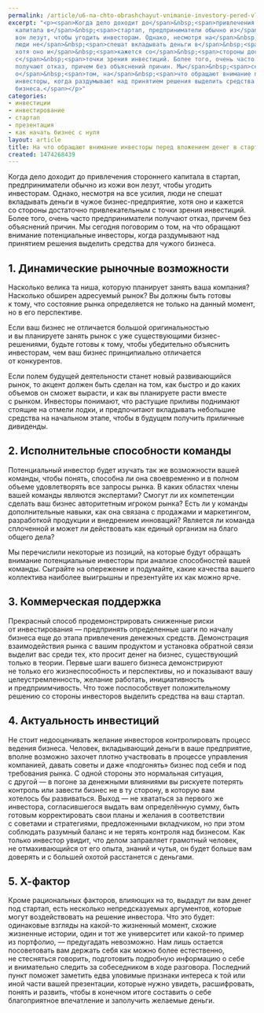 ```yaml
---
permalink: /article/u6-na-chto-obrashchayut-vnimanie-investory-pered-vlozheniem-deneg-v-startap
excerpt: "<p><span>Когда дело доходит до</span>&nbsp;<span>привлечения стороннего
  капитала в</span>&nbsp;<span>стартап, предприниматели обычно из</span>&nbsp;<span>кожи
  вон лезут, чтобы угодить инвесторам. Однако, несмотря на</span>&nbsp;<span>все усилия,
  люди не</span>&nbsp;<span>спешат вкладывать деньги в</span>&nbsp;<span>чужое бизнес-предприятие,
  хотя оно и</span>&nbsp;<span>кажется со</span>&nbsp;<span>стороны достаточно привлекательным
  с</span>&nbsp;<span>точки зрения инвестиций. Более того, очень часто предпр</span><span>иниматели
  получают отказ, причем без объяснений причин. Мы</span>&nbsp;<span>сегодня поговорим
  о</span>&nbsp;<span>том, на</span>&nbsp;<span>что обращают внимание потенциальные
  инвесторы, когда раздумывают над принятием решения выделить средства для чужого
  бизнеса.</span></p>"
categories:
- инвестиции
- инвестирование
- стартап
- презентация
- как начать бизнес с нуля
layout: article
title: На что обращают внимание инвесторы перед вложением денег в стартап
created: 1474268439
---
```

<p><span>Когда дело доходит до</span>&nbsp;<span>привлечения стороннего капитала в</span>&nbsp;<span>стартап, предприниматели обычно из</span>&nbsp;<span>кожи вон лезут, чтобы угодить инвесторам. Однако, несмотря на</span>&nbsp;<span>все усилия, люди не</span>&nbsp;<span>спешат вкладывать деньги в</span>&nbsp;<span>чужое бизнес-предприятие, хотя оно и</span>&nbsp;<span>кажется со</span>&nbsp;<span>стороны достаточно привлекательным с</span>&nbsp;<span>точки зрения инвестиций. Более того, очень часто предпр</span><span>иниматели получают отказ, причем без объяснений причин. Мы</span>&nbsp;<span>сегодня поговорим о</span>&nbsp;<span>том, на</span>&nbsp;<span>что обращают внимание потенциальные инвесторы, когда раздумывают над принятием решения выделить средства для чужого бизнеса.</span></p>
<h2>1. Динамические рыночные возможности</h2>
<p>Насколько велика та&nbsp;ниша, которую планирует занять ваша компания? Насколько обширен адресуемый рынок? Вы&nbsp;должны быть готовы к&nbsp;тому, что состояние рынка определяется не&nbsp;только на&nbsp;данный момент, но&nbsp;в&nbsp;его перспективе. </p>
<p>Если ваш бизнес не&nbsp;отличается большой оригинальностью и&nbsp;вы&nbsp;планируете занять рынок с&nbsp;уже существующими бизнес-решениями, будьте готовы к&nbsp;тому, чтобы убедительно объяснить инвесторам, чем ваш бизнес принципиально отличается от&nbsp;конкурентов. </p>
<p>Если полем будущей деятельности станет новый развивающийся рынок, то&nbsp;акцент должен быть сделан на&nbsp;том, как быстро и&nbsp;до&nbsp;каких объемов он&nbsp;сможет вырасти, и&nbsp;как вы&nbsp;планируете расти вместе с&nbsp;рынком. Инвесторы понимают, что растущие приливы поднимают стоящие на&nbsp;отмели лодки, и&nbsp;предпочитают вкладывать небольшие средства на&nbsp;начальном этапе, чтобы в&nbsp;будущем получить приличные дивиденды. </p>
<h2>2. Исполнительные способности команды</h2>
<p>Потенциальный инвестор будет изучать так&nbsp;же возможности вашей команды, чтобы понять, способна&nbsp;ли она своевременно и&nbsp;в&nbsp;полном объеме удовлетворять все запросы рынка. В&nbsp;каких областях члены вашей команды являются экспертами? Смогут&nbsp;ли их&nbsp;компетенции сделать ваш бизнес авторитетным игроком рынка? Есть&nbsp;ли у&nbsp;команды дополнительные навыки, как она связана с&nbsp;продажами и&nbsp;маркетингом, разработкой продукции и&nbsp;внедрением инноваций? Является&nbsp;ли команда сплоченной и&nbsp;может&nbsp;ли действовать как единый организм на&nbsp;благо общего дела?</p>
<p>Мы&nbsp;перечислили некоторые из&nbsp;позиций, на&nbsp;которые будут обращать внимание потенциальные инвесторы при анализе способностей вашей команды. Сыграйте на&nbsp;опережение и&nbsp;подумайте, какие качества вашего коллектива наиболее выигрышны и&nbsp;презентуйте их&nbsp;как можно ярче. </p>
<h2>3. Коммерческая поддержка</h2>
<p>Прекрасный способ продемонстрировать сниженные риски от&nbsp;инвестирования&nbsp;— предпринять определенные шаги по&nbsp;началу бизнеса еще до&nbsp;этапа привлечения денежных средств. Демонстрация взаимодействия рынка с&nbsp;вашим продуктом и&nbsp;установка обратной связи выделит вас среди тех, кто просит денег на&nbsp;бизнес, существующий только в&nbsp;теории. Первые шаги вашего бизнеса демонстрируют не&nbsp;только его жизнеспособность и&nbsp;перспективы, но&nbsp;и&nbsp;показывают вашу целеустремленность, желание работать, инициативность и&nbsp;предприимчивость. Что тоже поспособствует положительному решению со&nbsp;стороны инвесторов выделить средства на&nbsp;ваш стартап.</p>
<h2>4. Актуальность инвестиций</h2>
<p>Не&nbsp;стоит недооценивать желание инвесторов контролировать процесс ведения бизнеса. Человек, вкладывающий деньги в&nbsp;ваше предприятие, вполне возможно захочет плотно участвовать в&nbsp;процессе управления компанией, давать советы и&nbsp;даже «подгонять» бизнес под себя и&nbsp;под требования рынка. С&nbsp;одной стороны это нормальная ситуация, с&nbsp;другой&nbsp;— в&nbsp;погоне за&nbsp;денежными влияниями вы&nbsp;рискуете потерять контроль или завести бизнес не&nbsp;в&nbsp;ту&nbsp;сторону, в&nbsp;которую вам хотелось&nbsp;бы развиваться. Выход&nbsp;— не&nbsp;хвататься за&nbsp;первого&nbsp;же инвестора, согласившегося выдать вам определённую сумму, быть готовым корректировать свои планы и&nbsp;желания в&nbsp;соответствии с&nbsp;советами и&nbsp;стратегиями, предложенными вкладчиком, но&nbsp;при этом соблюдать разумный баланс и&nbsp;не&nbsp;терять контроля над бизнесом. Как только инвестор увидит, что делом заправляет грамотный человек, не&nbsp;отмахивающийся от&nbsp;его опыта, знаний и&nbsp;чутья, он&nbsp;будет больше вам доверять и&nbsp;с&nbsp;большей охотой расстанется с&nbsp;деньгами. </p>
<h2>5. Х-фактор</h2>
<p>Кроме рациональных факторов, влияющих на&nbsp;то, выдадут&nbsp;ли вам денег под стартап, есть несколько непредсказуемых аргументов, которые могут воздействовать на&nbsp;решение инвестора. Что это будет: одинаковые взгляды на&nbsp;какой-то жизненный момент, схожие жизненные истории, один и&nbsp;тот&nbsp;же университет или какой-то пример из&nbsp;портфолио,&nbsp;— предугадать невозможно. Нам лишь остается посоветовать вам держать себя как можно более естественно, не&nbsp;стесняться говорить, подготовить подробную информацию о&nbsp;себе и&nbsp;внимательно следить за&nbsp;собеседником в&nbsp;ходе разговора. Последний пункт поможет заметить едва уловимые признаки интереса к&nbsp;той или иной части вашей презентации, которые нужно увидеть, расшифровать, понять и&nbsp;развить, чтобы в&nbsp;конечном итоге составить о&nbsp;себе благоприятное впечатление и&nbsp;заполучить желаемые деньги.</p>
